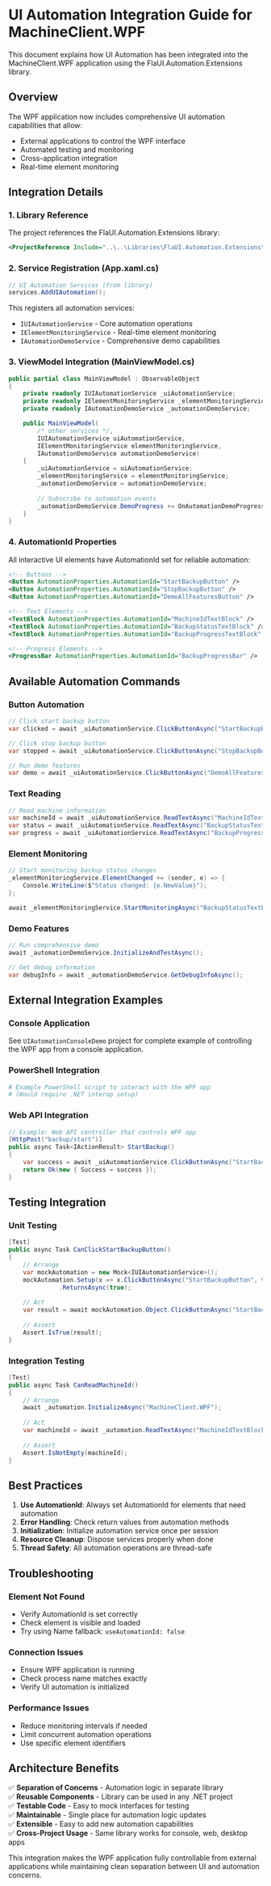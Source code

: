 # UI Automation Integration Guide for MachineClient.WPF

This document explains how UI Automation has been integrated into the MachineClient.WPF application using the FlaUI.Automation.Extensions library.

## Overview

The WPF application now includes comprehensive UI automation capabilities that allow:
- External applications to control the WPF interface
- Automated testing and monitoring
- Cross-application integration
- Real-time element monitoring

## Integration Details

### 1. Library Reference

The project references the FlaUI.Automation.Extensions library:

```xml
<ProjectReference Include="..\..\Libraries\FlaUI.Automation.Extensions\FlaUI.Automation.Extensions.csproj" />
```

### 2. Service Registration (App.xaml.cs)

```csharp
// UI Automation Services (from library)
services.AddUIAutomation();
```

This registers all automation services:
- `IUIAutomationService` - Core automation operations
- `IElementMonitoringService` - Real-time element monitoring
- `IAutomationDemoService` - Comprehensive demo capabilities

### 3. ViewModel Integration (MainViewModel.cs)

```csharp
public partial class MainViewModel : ObservableObject
{
    private readonly IUIAutomationService _uiAutomationService;
    private readonly IElementMonitoringService _elementMonitoringService;
    private readonly IAutomationDemoService _automationDemoService;

    public MainViewModel(
        /* other services */,
        IUIAutomationService uiAutomationService,
        IElementMonitoringService elementMonitoringService,
        IAutomationDemoService automationDemoService)
    {
        _uiAutomationService = uiAutomationService;
        _elementMonitoringService = elementMonitoringService;
        _automationDemoService = automationDemoService;
        
        // Subscribe to automation events
        _automationDemoService.DemoProgress += OnAutomationDemoProgress;
    }
}
```

### 4. AutomationId Properties

All interactive UI elements have AutomationId set for reliable automation:

```xml
<!-- Buttons -->
<Button AutomationProperties.AutomationId="StartBackupButton" />
<Button AutomationProperties.AutomationId="StopBackupButton" />
<Button AutomationProperties.AutomationId="DemoAllFeaturesButton" />

<!-- Text Elements -->
<TextBlock AutomationProperties.AutomationId="MachineIdTextBlock" />
<TextBlock AutomationProperties.AutomationId="BackupStatusTextBlock" />
<TextBlock AutomationProperties.AutomationId="BackupProgressTextBlock" />

<!-- Progress Elements -->
<ProgressBar AutomationProperties.AutomationId="BackupProgressBar" />
```

## Available Automation Commands

### Button Automation
```csharp
// Click start backup button
var clicked = await _uiAutomationService.ClickButtonAsync("StartBackupButton");

// Click stop backup button
var stopped = await _uiAutomationService.ClickButtonAsync("StopBackupButton");

// Run demo features
var demo = await _uiAutomationService.ClickButtonAsync("DemoAllFeaturesButton");
```

### Text Reading
```csharp
// Read machine information
var machineId = await _uiAutomationService.ReadTextAsync("MachineIdTextBlock");
var status = await _uiAutomationService.ReadTextAsync("BackupStatusTextBlock");
var progress = await _uiAutomationService.ReadTextAsync("BackupProgressTextBlock");
```

### Element Monitoring
```csharp
// Start monitoring backup status changes
_elementMonitoringService.ElementChanged += (sender, e) => {
    Console.WriteLine($"Status changed: {e.NewValue}");
};

await _elementMonitoringService.StartMonitoringAsync("BackupStatusTextBlock");
```

### Demo Features
```csharp
// Run comprehensive demo
await _automationDemoService.InitializeAndTestAsync();

// Get debug information
var debugInfo = await _automationDemoService.GetDebugInfoAsync();
```

## External Integration Examples

### Console Application
See `UIAutomationConsoleDemo` project for complete example of controlling the WPF app from a console application.

### PowerShell Integration
```powershell
# Example PowerShell script to interact with the WPF app
# (Would require .NET interop setup)
```

### Web API Integration
```csharp
// Example: Web API controller that controls WPF app
[HttpPost("backup/start")]
public async Task<IActionResult> StartBackup()
{
    var success = await _uiAutomationService.ClickButtonAsync("StartBackupButton");
    return Ok(new { Success = success });
}
```

## Testing Integration

### Unit Testing
```csharp
[Test]
public async Task CanClickStartBackupButton()
{
    // Arrange
    var mockAutomation = new Mock<IUIAutomationService>();
    mockAutomation.Setup(x => x.ClickButtonAsync("StartBackupButton", true))
              .ReturnsAsync(true);
    
    // Act
    var result = await mockAutomation.Object.ClickButtonAsync("StartBackupButton");
    
    // Assert
    Assert.IsTrue(result);
}
```

### Integration Testing
```csharp
[Test]
public async Task CanReadMachineId()
{
    // Arrange
    await _automation.InitializeAsync("MachineClient.WPF");
    
    // Act
    var machineId = await _automation.ReadTextAsync("MachineIdTextBlock");
    
    // Assert
    Assert.IsNotEmpty(machineId);
}
```

## Best Practices

1. **Use AutomationId**: Always set AutomationId for elements that need automation
2. **Error Handling**: Check return values from automation methods
3. **Initialization**: Initialize automation service once per session
4. **Resource Cleanup**: Dispose services properly when done
5. **Thread Safety**: All automation operations are thread-safe

## Troubleshooting

### Element Not Found
- Verify AutomationId is set correctly
- Check element is visible and loaded
- Try using Name fallback: `useAutomationId: false`

### Connection Issues
- Ensure WPF application is running
- Check process name matches exactly
- Verify UI automation is initialized

### Performance Issues
- Reduce monitoring intervals if needed
- Limit concurrent automation operations
- Use specific element identifiers

## Architecture Benefits

✅ **Separation of Concerns** - Automation logic in separate library  
✅ **Reusable Components** - Library can be used in any .NET project  
✅ **Testable Code** - Easy to mock interfaces for testing  
✅ **Maintainable** - Single place for automation logic updates  
✅ **Extensible** - Easy to add new automation capabilities  
✅ **Cross-Project Usage** - Same library works for console, web, desktop apps  

This integration makes the WPF application fully controllable from external applications while maintaining clean separation between UI and automation concerns.